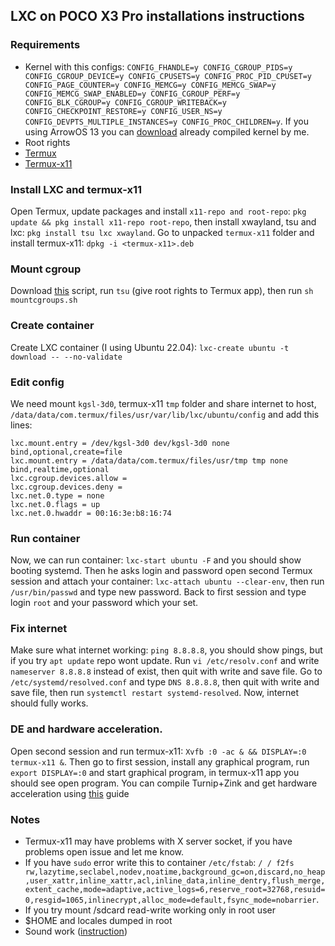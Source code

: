 ## LXC on POCO X3 Pro installations instructions

### Requirements
- Kernel with this configs: `CONFIG_FHANDLE=y CONFIG_CGROUP_PIDS=y CONFIG_CGROUP_DEVICE=y CONFIG_CPUSETS=y CONFIG_PROC_PID_CPUSET=y CONFIG_PAGE_COUNTER=y CONFIG_MEMCG=y CONFIG_MEMCG_SWAP=y CONFIG_MEMCG_SWAP_ENABLED=y CONFIG_CGROUP_PERF=y CONFIG_BLK_CGROUP=y CONFIG_CGROUP_WRITEBACK=y CONFIG_CHECKPOINT_RESTORE=y CONFIG_USER_NS=y CONFIG_DEVPTS_MULTIPLE_INSTANCES=y CONFIG_PROC_CHILDREN=y`. If you using ArrowOS 13 you can [download](https://drive.google.com/file/d/1WFMJDoNvI8QuDWStipSkvM53BqChLQAJ/view?usp=sharing) already compiled kernel by me.
- Root rights
- [Termux](https://github.com/termux/termux-app/releases/download/v0.118.0/termux-app_v0.118.0+github-debug_arm64-v8a.apk)
- [Termux-x11](https://github.com/termux/termux-x11/actions/workflows/debug_build.yml)

### Install LXC and termux-x11
Open Termux, update packages and install `x11-repo and root-repo`: `pkg update && pkg install x11-repo root-repo`, then install xwayland, tsu and lxc: `pkg install tsu lxc xwayland`. Go to unpacked `termux-x11` folder and install termux-x11: `dpkg -i <termux-x11>.deb`

### Mount cgroup
Download [this](/files/mountcgroups.sh) script, run `tsu` (give root rights to Termux app), then run `sh mountcgroups.sh`

### Create container
Create LXC container (I using Ubuntu 22.04): `lxc-create ubuntu -t download -- --no-validate`

### Edit config
We need mount `kgsl-3d0`, termux-x11 `tmp` folder and share internet to host, `/data/data/com.termux/files/usr/var/lib/lxc/ubuntu/config` and add this lines:
```
lxc.mount.entry = /dev/kgsl-3d0 dev/kgsl-3d0 none bind,optional,create=file
lxc.mount.entry = /data/data/com.termux/files/usr/tmp tmp none bind,realtime,optional
lxc.cgroup.devices.allow =
lxc.cgroup.devices.deny =
lxc.net.0.type = none
lxc.net.0.flags = up
lxc.net.0.hwaddr = 00:16:3e:b8:16:74
```
### Run container
Now, we can run container: `lxc-start ubuntu -F` and you should show booting systemd. Then he asks login and password open second Termux session and attach your container: `lxc-attach ubuntu --clear-env`, then run `/usr/bin/passwd` and type new password. Back to first session and type login `root` and your password which your set.

### Fix internet
Make sure what internet working: `ping 8.8.8.8`, you should show pings, but if you try `apt update` repo wont update. Run `vi /etc/resolv.conf` and write `nameserver 8.8.8.8` instead of exist, then quit with write and save file. Go to `/etc/systemd/resolved.conf` and type `DNS 8.8.8.8`, then quit with write and save file, then run `systemctl restart systemd-resolved`. Now, internet should fully works.

### DE and hardware acceleration.
Open second session and run termux-x11: `Xvfb :0 -ac & && DISPLAY=:0 termux-x11 &`. Then go to first session, install any graphical program, run `export DISPLAY=:0` and start graphical program, in termux-x11 app you should see open program. You can compile Turnip+Zink and get hardware acceleration using [this](https://github.com/Ilya114/box86-64-termux/blob/main/docs/INSTALLATION.md#compile-adreno-turnip-and-zink-driver) guide

### Notes
- Termux-x11 may have problems with X server socket, if you have problems open issue and let me know.
- If you have `sudo` error write this to container `/etc/fstab`: `/ / f2fs rw,lazytime,seclabel,nodev,noatime,background_gc=on,discard,no_heap,user_xattr,inline_xattr,acl,inline_data,inline_dentry,flush_merge,extent_cache,mode=adaptive,active_logs=6,reserve_root=32768,resuid=0,resgid=1065,inlinecrypt,alloc_mode=default,fsync_mode=nobarrier`.
- If you try mount /sdcard read-write working only in root user
- $HOME and locales dumped in root
- Sound work ([instruction](https://github.com/termux/proot-distro/issues/85#issuecomment-854358933))

